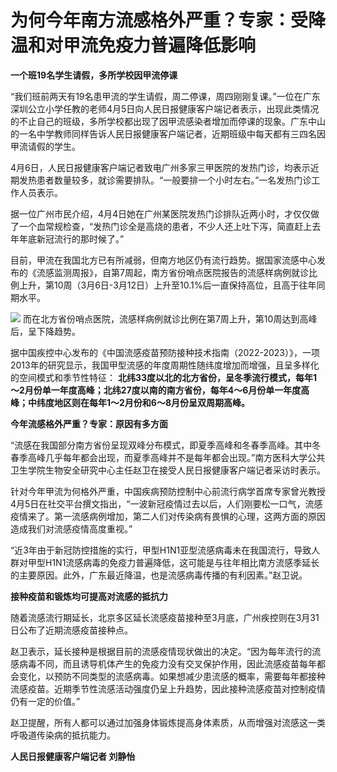 # 为何今年南方流感格外严重？专家：受降温和对甲流免疫力普遍降低影响

**一个班19名学生请假，多所学校因甲流停课**

“我们班前两天有19名患甲流的学生请假，周二停课，周四刚刚复课。”一位在广东深圳公立小学任教的老师4月5日向人民日报健康客户端记者表示，出现此类情况的不止自己的班级，多所学校都出现了因甲流感染者增加而停课的现象。广东中山的一名中学教师同样告诉人民日报健康客户端记者，近期班级中每天都有三四名因甲流请假的学生。

4月6日，人民日报健康客户端记者致电广州多家三甲医院的发热门诊，均表示近期发热患者数量较多，就诊需要排队。“一般要排一个小时左右。”一名发热门诊工作人员表示。

据一位广州市民介绍，4月4日她在广州某医院发热门诊排队近两小时，才仅仅做了一个血常规检查，“发热门诊全是高烧的患者，不少人还上吐下泻，简直赶上去年年底新冠流行的那时候了。”

目前，甲流在我国北方已有所减弱，但南方地区仍有流行趋势。据国家流感中心发布的《流感监测周报》，自第7周起，南方省份哨点医院报告的流感样病例就诊比例上升，第10周（3月6日-3月12日）上升至10.1%后一直保持高位，且高于往年同期水平。

![](https://inews.gtimg.com/om_bt/OsPtEiRVF0GYMUHgklwD8I7KyhPGbYIg1SNuVyXC2S7UEAA/1000)
而在北方省份哨点医院，流感样病例就诊比例在第7周上升，第10周达到高峰后，呈下降趋势。

据中国疾控中心发布的《中国流感疫苗预防接种技术指南（2022-2023）》，一项2013年的研究显示，我国甲型流感的年度周期性随纬度增加而增强，且呈多样化的空间模式和季节性特征：
**北纬33度以北的北方省份，呈冬季流行模式，每年1～2月份单一年度高峰；北纬27度以南的南方省份，每年4～6月份单一年度高峰；中纬度地区则在每年1～2月份和6～8月份呈双周期高峰。**

**今年流感格外严重？专家：原因有多方面**

“流感在我国部分南方省份呈现双峰分布模式，即夏季高峰和冬春季高峰。其中冬春季高峰几乎每年都会出现，而夏季高峰并不是每年都会出现。”南方医科大学公共卫生学院生物安全研究中心主任赵卫在接受人民日报健康客户端记者采访时表示。

针对今年甲流为何格外严重，中国疾病预防控制中心前流行病学首席专家曾光教授4月5日在社交平台撰文指出，“一波新冠疫情过去以后，人们刚要松一口气，流感疫情来了。第一流感病例增加，第二人们对传染病有畏惧的心理，这两方面的原因造成我们对流感疫情高度重视。”

“近3年由于新冠防控措施的实行，甲型H1N1亚型流感病毒未在我国流行，导致人群对甲型H1N1流感病毒的免疫力普遍降低，这可能是与往年相比南方流感季延长的主要原因。此外，广东最近降温，也是流感病毒传播的有利因素。”赵卫说。

**接种疫苗和锻炼均可提高对流感的抵抗力**

随着流感流行期延长，北京多区延长流感疫苗接种至3月底，广州疾控则在3月31日公布了近期流感疫苗接种点。

赵卫表示，延长接种是根据目前的流感疫情现状做出的决定。“因为每年流行的流感病毒不同，而且诱导机体产生的免疫力没有交叉保护作用，因此流感疫苗每年都会变化，以预防不同类型的流感病毒。如果想减少患流感的概率，需要每年都接种流感疫苗。近期季节性流感活动强度仍呈上升趋势，因此接种流感疫苗对控制疫情仍有一定的价值。”

赵卫提醒，所有人都可以通过加强身体锻炼提高身体素质，从而增强对流感这一类呼吸道传染病的抵抗能力。

**人民日报健康客户端记者 刘静怡**

